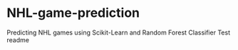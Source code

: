 # NHL-game-prediction
Predicting NHL games using Scikit-Learn and Random Forest Classifier
Test readme
